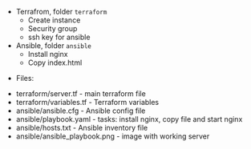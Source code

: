 - Terrafrom, folder `terraform`
    - Create instance
    - Security group
    - ssh key for ansible
- Ansible, folder `ansible`
    - Install nginx
    - Copy index.html

* Files:
- terraform/server.tf - main terraform file
- terraform/variables.tf - Terraform variables
- ansible/ansible.cfg - Ansible config file
- ansible/playbook.yaml - tasks: install nginx, copy file and start nginx
- ansible/hosts.txt - Ansible inventory file
- ansible/ansible_playbook.png - image with working server